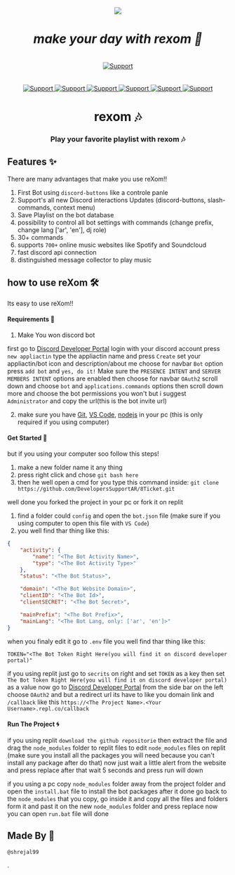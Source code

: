 
<div align="center">
  <img src="https://media.discordapp.net/attachments/845107443573719112/859222529939210250/Screenshot_2021-06-29-02-03-02-63_3a637037d35f95c5dbcdcc75e697ce91.jpg" align="center">
  <br>
  <h1><strong><i>make your day with rexom 🎵</i></strong></h1>
  <br>
  <a href="#">
    <img src="https://img.shields.io/github/v/tag/DevelopersSupportAR/rexom?color=red&label=rexom&logo=discord&style=for-the-badge" alt="Support">
  <br>
  <br>
<br>
  <a href="https://discord.gg/developer-support">
    <img src="https://img.shields.io/discord/800447810864152596.svg?label=Discord&logo=Discord&colorB=7289da&style=for-the-badge" alt="Support">
  </a>
  <a href="#">
    <img src="https://img.shields.io/node/v/discord.js?color=blue&label=node&logo=javascript&style=for-the-badge" alt="Support">
    </a>
    <a href="#">
    <img src="https://img.shields.io/npm/v/distube/beta?label=Distube&logo=npm&style=for-the-badge" alt="Support">
    </a>
    <a href="#">
    <img src="https://img.shields.io/npm/v/discord.js?label=DISCORD.JS&logo=npm&style=for-the-badge" alt="Support">
    <a href="#">
    <img src="https://img.shields.io/github/issues/DevelopersSupportAR/rexom?logo=github&style=for-the-badge" alt="Support">
    </a>
    <a href="#">
    <img src="https://img.shields.io/github/commit-activity/m/DevelopersSupportAR/rexom?logo=github&style=for-the-badge" alt="Support">
    </a>
</div>

<h1 align="center"> rexom 🎶</h1>

<h3 align="center"> Play your favorite playlist with rexom 🎶 </h3>

## Features ✨

There are many advantages that make you use reXom!!

1. First Bot using `discord-buttons` like a controle panle
2. Support's all new Discord interactions Updates (discord-buttons, slash-commands, context menu)
3. Save Playlist on the bot database
4. possibility to control all bot settings with commands (change prefix, change lang ['ar', 'en'], dj role)
5. 30+ commands
6. supports `700+` online music websites like Spotify and Soundcloud
7. fast discord api connection
8. distinguished message collector to play music

## how to use reXom 🛠️

Its easy to use reXom!!

#### Requirements 📜

1. Make You won discord bot

first go to [Discord Developer Portal](https://discord.com/developers/applications/)
login with your discord account
press `new appliactin`
type the appliactin name and press `Create`
set your appliactin/bot icon and description/about me
choose for navbar `Bot` option
press `add bot` and `yes, do it!`
Make sure the `PRESENCE INTENT` and `SERVER MEMBERS INTENT` options are enabled
then choose for navbar `OAuth2`
scroll down and choose `bot` and `applications.commands` options then scroll down more and choose the bot permissions you won't but i suggest `Administrator` and copy the url(this is the bot invite url)

2. make sure you have [Git](https://git-scm.com/downloads), [VS Code](https://code.visualstudio.com/download), [nodejs](https://nodejs.org/en/download/current/) in your pc (this is only required if you using computer)


#### Get Started 🚀

but if you using your computer soo follow this steps!

1. make a new folder name it any thing
2. press right click and chose `git bash here`
3. then he well open a cmd for you type this command inside: `git clone https://github.com/DevelopersSupportAR/8Ticket.git`

well done you forked the project in your pc or fork it on replit

1. find a folder could `config` and open the `bot.json` file (make sure if you using computer to open this file with `VS Code`)
2. you well find thar thing like this:

```json
{
    "activity": {
        "name": "<The Bot Activity Name>",
        "type": "<The Bot Activity Type>"
    },
    "status": "<The Bot Status>",

    "domain": "<The Bot Website Domain>",
    "clientID": "<The Bot Id>",
    "clientSECRET": "<The Bot Secret>",

    "mainPrefix": "<The Bot Prefix>",
    "mainLang": "<The Bot Lang, only: ['ar', 'en']>"
}
```

when you finaly edit it go to `.env` file
you well find thar thing like this:

```
TOKEN="<The Bot Token Right Here(you will find it on discord developer portal)"
```

if you using replit just go to `secrits` on right
and set `TOKEN` as a key
then set `The Bot Token Right Here(you will find it on discord developer portal)` as a value
now go to [Discord Developer Portal](https://discord.com/developers/applications/) from the side bar on the left choose `OAuth2` and but a redirect url
its have to like you domain link and `/callback` like this `https://<The Project Name>.<Your Username>.repl.co/callback`

#### Run The Project 🌀

if you using replit `download the github repositorie` then extract the file and drag the `node_modules` folder to replit files
to edit `node_modules` files on replit (make sure you install all the packages you will need because you can't install any package after do that)
now just wait a little alert from the website and press replace
after that wait 5 seconds and press run
will down

if you using a pc copy `node_modules` folder away from the project folder and open the `install.bat` file to install the bot packages
after it done go back to the `node_modules` that you copy, go inside it and copy all the files and folders form it and past it on the new `node_modules` folder and press replace
now you can open `run.bat` file
will done


## Made By 🔌

`@shrejal99`

.

